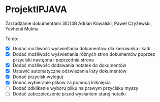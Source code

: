 # ProjektIPJAVA
Zarzadzanie dokumentami 3ID14B Adrian Kowalski, Paweł Czyżewski, Yevhenii Mukha

To do:
- [X] Dodać możliwość wyświetlania dokumentów dla kierownika i kadr
- [X] Dodać możliwość wyświetlania różnych stron dokumentów poprzez przyciski następna i poprzednia strona
- [X] Dodać możliwość dodawania notatek do dokumentów
- [X] Ustawić automatyczne odświeżanie listy dokumentów
- [X] Dodać przycisk wyloguj
- [X] Dodać wybieranie plików za pomocą kliknięcia
- [ ] Dodać odklikanie wyboru pliku na prawym przycisku myszy
- [ ] Dodać zabezpieczenie przed wysłaniem starej notatki
